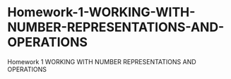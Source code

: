 # Homework-1-WORKING-WITH-NUMBER-REPRESENTATIONS-AND-OPERATIONS
Homework 1 WORKING WITH NUMBER REPRESENTATIONS AND OPERATIONS
